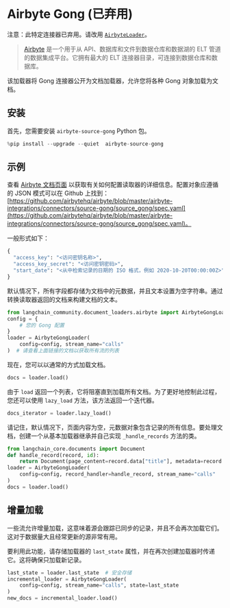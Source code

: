 # Airbyte Gong (已弃用)

注意：此特定连接器已弃用。请改用 [`AirbyteLoader`](/docs/integrations/document_loaders/airbyte)。

>[Airbyte](https://github.com/airbytehq/airbyte) 是一个用于从 API、数据库和文件到数据仓库和数据湖的 ELT 管道的数据集成平台。它拥有最大的 ELT 连接器目录，可连接到数据仓库和数据库。

该加载器将 Gong 连接器公开为文档加载器，允许您将各种 Gong 对象加载为文档。

## 安装

首先，您需要安装 `airbyte-source-gong` Python 包。

```python
%pip install --upgrade --quiet  airbyte-source-gong
```

## 示例

查看 [Airbyte 文档页面](https://docs.airbyte.com/integrations/sources/gong/) 以获取有关如何配置读取器的详细信息。配置对象应遵循的 JSON 模式可以在 Github 上找到：[https://github.com/airbytehq/airbyte/blob/master/airbyte-integrations/connectors/source-gong/source_gong/spec.yaml](https://github.com/airbytehq/airbyte/blob/master/airbyte-integrations/connectors/source-gong/source_gong/spec.yaml)。

一般形式如下：

```python
{
  "access_key": "<访问密钥名称>",
  "access_key_secret": "<访问密钥密码>",
  "start_date": "<从中检索记录的日期的 ISO 格式，例如 2020-10-20T00:00:00Z>",
}
```

默认情况下，所有字段都存储为文档中的元数据，并且文本设置为空字符串。通过转换读取器返回的文档来构建文档的文本。

```python
from langchain_community.document_loaders.airbyte import AirbyteGongLoader
config = {
    # 您的 Gong 配置
}
loader = AirbyteGongLoader(
    config=config, stream_name="calls"
)  # 请查看上面链接的文档以获取所有流的列表
```

现在，您可以以通常的方式加载文档。

```python
docs = loader.load()
```

由于 `load` 返回一个列表，它将阻塞直到加载所有文档。为了更好地控制此过程，您还可以使用 `lazy_load` 方法，该方法返回一个迭代器。

```python
docs_iterator = loader.lazy_load()
```

请记住，默认情况下，页面内容为空，元数据对象包含记录的所有信息。要处理文档，创建一个从基本加载器继承并自己实现 `_handle_records` 方法的类。

```python
from langchain_core.documents import Document
def handle_record(record, id):
    return Document(page_content=record.data["title"], metadata=record.data)
loader = AirbyteGongLoader(
    config=config, record_handler=handle_record, stream_name="calls"
)
docs = loader.load()
```

## 增量加载

一些流允许增量加载，这意味着源会跟踪已同步的记录，并且不会再次加载它们。这对于数据量大且经常更新的源非常有用。

要利用此功能，请存储加载器的 `last_state` 属性，并在再次创建加载器时传递它。这将确保只加载新记录。

```python
last_state = loader.last_state  # 安全存储
incremental_loader = AirbyteGongLoader(
    config=config, stream_name="calls", state=last_state
)
new_docs = incremental_loader.load()
```